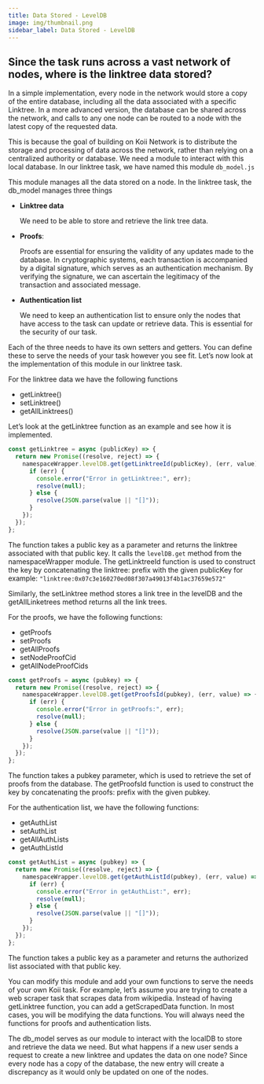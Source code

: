 ```yaml
---
title: Data Stored - LevelDB
image: img/thumbnail.png
sidebar_label: Data Stored - LevelDB
---
```


## Since the task runs across a vast network of nodes, where is the linktree data stored?

In a simple implementation, every node in the network would store a copy of the entire database, including all the data associated with a specific Linktree. In a more advanced version, the database can be shared across the network, and calls to any one node can be routed to a node with the latest copy of the requested data.

This is because the goal of building on Koii Network is to distribute the storage and processing of data across the network, rather than relying on a centralized authority or database. We need a module to interact with this local database. In our linktree task, we have named this module `db_model.js`

This module manages all the data stored on a node. In the linktree task, the db_model manages three things

- **Linktree data**

  We need to be able to store and retrieve the link tree data.

- **Proofs**:

  Proofs are essential for ensuring the validity of any updates made to the database. In cryptographic systems, each transaction is accompanied by a digital signature, which serves as an authentication mechanism. By verifying the signature, we can ascertain the legitimacy of the transaction and associated message.

- **Authentication list**

  We need to keep an authentication list to ensure only the nodes that have access to the task can update or retrieve data. This is essential for the security of our task.

Each of the three needs to have its own setters and getters. You can define these to serve the needs of your task however you see fit. Let’s now look at the implementation of this module in our linktree task.

For the linktree data we have the following functions

- getLinktree()
- setLinktree()
- getAllLinktrees()

Let’s look at the getLinktree function as an example and see how it is implemented.

```javascript
const getLinktree = async (publicKey) => {
  return new Promise((resolve, reject) => {
    namespaceWrapper.levelDB.get(getLinktreeId(publicKey), (err, value) => {
      if (err) {
        console.error("Error in getLinktree:", err);
        resolve(null);
      } else {
        resolve(JSON.parse(value || "[]"));
      }
    });
  });
};
```

The function takes a public key as a parameter and returns the linktree associated with that public key. It calls the `levelDB.get` method from the namespaceWrapper module. The getLinktreeId function is used to construct the key by concatenating the linktree: prefix with the given publicKey for example: `"linktree:0x07c3e160270ed08f307a49013f4b1ac37659e572"`

Similarly, the setLinktree method stores a link tree in the levelDB and the getAllLinketrees method returns all the link trees.

For the proofs, we have the following functions:

- getProofs
- setProofs
- getAllProofs
- setNodeProofCid
- getAllNodeProofCids

```javascript
const getProofs = async (pubkey) => {
  return new Promise((resolve, reject) => {
    namespaceWrapper.levelDB.get(getProofsId(pubkey), (err, value) => {
      if (err) {
        console.error("Error in getProofs:", err);
        resolve(null);
      } else {
        resolve(JSON.parse(value || "[]"));
      }
    });
  });
};
```

The function takes a pubkey parameter, which is used to retrieve the set of proofs from the database. The getProofsId function is used to construct the key by concatenating the proofs: prefix with the given pubkey.

For the authentication list, we have the following functions:

- getAuthList
- setAuthList
- getAllAuthLists
- getAuthListId

```javascript
const getAuthList = async (pubkey) => {
  return new Promise((resolve, reject) => {
    namespaceWrapper.levelDB.get(getAuthListId(pubkey), (err, value) => {
      if (err) {
        console.error("Error in getAuthList:", err);
        resolve(null);
      } else {
        resolve(JSON.parse(value || "[]"));
      }
    });
  });
};
```

The function takes a public key as a parameter and returns the authorized list associated with that public key.

You can modify this module and add your own functions to serve the needs of your own Koii task. For example, let’s assume you are trying to create a web scraper task that scrapes data from wikipedia. Instead of having getLinktree function, you can add a getScrapedData function. In most cases, you will be modifying the data functions. You will always need the functions for proofs and authentication lists.

The db_model serves as our module to interact with the localDB to store and retrieve the data we need. But what happens if a new user sends a request to create a new linktree and updates the data on one node? Since every node has a copy of the database, the new entry will create a discrepancy as it would only be updated on one of the nodes. 

